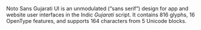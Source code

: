 Noto Sans Gujarati UI is an unmodulated (“sans serif”) design for app and website user interfaces in the Indic _Gujarati_ script. It contains 816 glyphs, 16 OpenType features, and supports 164 characters from 5 Unicode blocks.